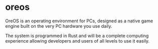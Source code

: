 # oreos
OreOS is an operating environment for PCs, designed as a native game engine built on the very PC hardware you use daily.

The system is programmed in Rust and will be a complete computing experience allowing developers and users of all levels to use it easily.
